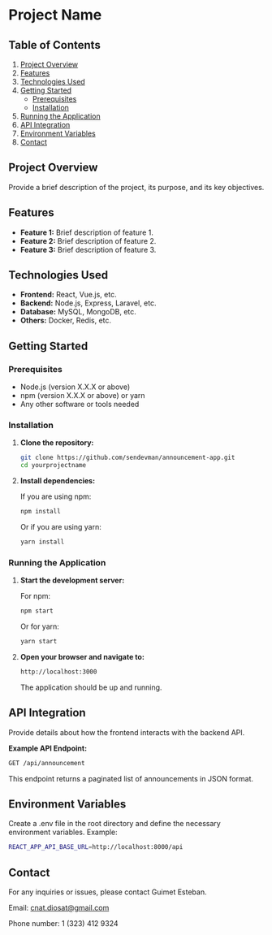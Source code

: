 # **Project Name**

## **Table of Contents**

1. [Project Overview](#project-overview)
2. [Features](#features)
3. [Technologies Used](#technologies-used)
4. [Getting Started](#getting-started)
   - [Prerequisites](#prerequisites)
   - [Installation](#installation)
5. [Running the Application](#running-the-application)
6. [API Integration](#api-integration)
7. [Environment Variables](#environment-variables)
8. [Contact](#contact)

## **Project Overview**

Provide a brief description of the project, its purpose, and its key objectives.

## **Features**

- **Feature 1:** Brief description of feature 1.
- **Feature 2:** Brief description of feature 2.
- **Feature 3:** Brief description of feature 3.

## **Technologies Used**

- **Frontend:** React, Vue.js, etc.
- **Backend:** Node.js, Express, Laravel, etc.
- **Database:** MySQL, MongoDB, etc.
- **Others:** Docker, Redis, etc.

## **Getting Started**

### **Prerequisites**

- Node.js (version X.X.X or above)
- npm (version X.X.X or above) or yarn
- Any other software or tools needed

### **Installation**

1. **Clone the repository:**

   ```bash
   git clone https://github.com/sendevman/announcement-app.git
   cd yourprojectname

2. **Install dependencies:**

   If you are using npm:

    ```bash
    npm install
    ```

    Or if you are using yarn:

    ```bash
    yarn install
    ```

### **Running the Application**

1. **Start the development server:**

   For npm:

    ```bash
    npm start
    ```

   Or for yarn:

    ```bash
    yarn start
    ```

2. **Open your browser and navigate to:**

    ```bash
    http://localhost:3000    
    ```
   The application should be up and running.

## **API Integration**

Provide details about how the frontend interacts with the backend API.

**Example API Endpoint:**

  ```bash
  GET /api/announcement 
  ```

This endpoint returns a paginated list of announcements in JSON format.


## **Environment Variables**
Create a .env file in the root directory and define the necessary environment variables. Example:

  ```bash
  REACT_APP_API_BASE_URL=http://localhost:8000/api
  ```

## **Contact**
For any inquiries or issues, please contact Guimet Esteban.

Email: cnat.diosat@gmail.com

Phone number: 1 (323) 412 9324
